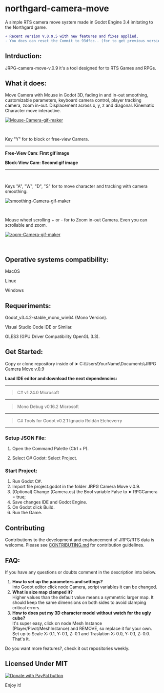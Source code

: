# northgard-camera-move

A simple RTS camera move system made in Godot Engine 3.4 imitating to the Northgard game.
<br>
```diff
+ Recent version V.0.9.5 with new features and fixes applied.
- You does can reset the Commit to 93dfcc.. (for to get previous version).
```

<h2>Intrduction:</h2>

JRPG-camera-move-v.0.9 it's a tool designed for to RTS Games and RPGs.

<h2>What it does:</h2>
<p>
 Move Camera with Mouse in Godot 3D, fading in and in-out smoothing, customizable parameters, keyboard camera control, player tracking camera, zoom in-out. Displacement across x, y, z and diagonal. Kinematic Character move interactive.
</p>
<p>
 <a href='https://postimages.org/' target='_blank'><img src='https://i.postimg.cc/FH3t3XPv/Mouse-Camera-gif-maker.gif' border='0' alt='Mouse-Camera-gif-maker'/></a>
</p>
<br>
<p>
 Key "Y" for to block or free-view Camera.
 
 --------------------------------------
 
 <b>Free-View Cam: First gif image
  
  Block-View Cam: Second gif image</b>
 
  --------------------------------------
 
</p>
<br>
<p>
 Keys "A", "W", "D", "S" for to move character and tracking with camera smoothing.
</p>
<p>
 <a href='https://postimages.org/' target='_blank'><img src='https://i.postimg.cc/kMzXvfgJ/smoothing-Camera-gif-maker.gif' border='0' alt='smoothing-Camera-gif-maker'/></a>
</p>
<br>
<p>
 Mouse wheel scrolling + or - for to Zoom in-out Camera. Even you can scrollable and zoom.
</p>
<p>
 <a href='https://postimages.org/' target='_blank'><img src='https://i.postimg.cc/d33Rcv7T/zoom-Camera-gif-maker.gif' border='0' alt='zoom-Camera-gif-maker'/></a>
</p>
<br>
<h2>Operative systems compatibility:</h2>

MacOS

Linux

Windows

<h2>Requeriments:</h2>

Godot_v3.4.2-stable_mono_win64 (Mono Version).

Visual Studio Code IDE or Similar.

GLES3 (GPU Driver Compatibility OpenGL 3.3).

<h2>Get Started:</h2>

Copy or clone repository inside of ➤ C:\Users\YourName\Documents\JRPG Camera Move v.0.9


<b>Load IDE editor and download the next dependencies:</b>

------------------------------------------
> C# v1.24.0 Microsoft
------------------------------------------
> Mono Debug v0.16.2 Microsoft
------------------------------------------
> C# Tools for Godot v0.2.1 Ignacio Roldán Etcheverry
------------------------------------------


<h3>Setup JSON File:</h3>

1. Open the Command Palette (Ctrl + P).

2. Select C# Godot: Select Project.


<h3>Start Project:</h2>

1. Run Godot C#.
2. Import file project.godot in the folder JRPG Camera Move v.0.9.
3. (Optional) Change (Camera.cs) the Bool variable False to ➤ RPGCamera = true;
4. Save changes IDE and Godot Engine.
5. On Godot click Build.
6. Run the Game.

<h2>Contributing</h2>
Contributions to the development and enahancement of JRPG/RTS data is welcome. Please see <a href="https://github.com/dibertz/northgard-camera-move/blob/main/CONTRIBUTING.md">CONTRIBUTING.md</a> for contribution guidelines.

<h2>FAQ:</h2>

If you have any questions or doubts comment in the description into below.

1. <b>How to set up the parameters and settings?</b>
<br>Into Godot editor click node Camera, script variables it can be changed.
2. <b>What is size map clamped it?</b>
<br>Higher values than the default value means a symmetric larger map. It should keep the same dimensions on both sides to avoid clamping critical errors.
3. <b>How to does put my 3D character model without watch for the ugly cube?</b>
<br>It's super easy, click on node Mesh Instance (Player/Pivot/MeshInstance) and REMOVE, so replace it for your own. 
<br>Set up to Scale X: 0.1, Y: 0.1, Z: 0.1 and Traslation X: 0.0, Y: 0.1, Z: 0.0. That's it.

Do you want more features?, check it out repositories weekly.


<h2>Licensed Under MIT</h2>

<a href='https://www.paypal.com/donate/?hosted_button_id=EWDLXT7WUVYZ2' target='_blank'><img src='https://www.paypalobjects.com/en_US/i/btn/btn_donateCC_LG.gif' border='0' alt='Donate with PayPal button'/></a>


Enjoy it!

